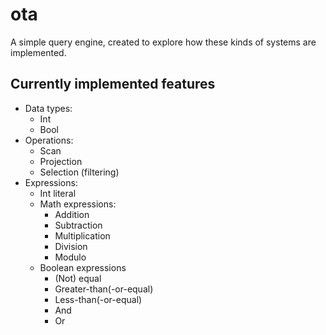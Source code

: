 # ota

A simple query engine, created to explore how these kinds of systems are implemented.

## Currently implemented features

- Data types:
  - Int
  - Bool
- Operations:
  - Scan
  - Projection
  - Selection (filtering)
- Expressions:
  - Int literal
  - Math expressions:
    - Addition
    - Subtraction
    - Multiplication
    - Division
    - Modulo
  - Boolean expressions
    - (Not) equal
    - Greater-than(-or-equal)
    - Less-than(-or-equal)
    - And
    - Or
